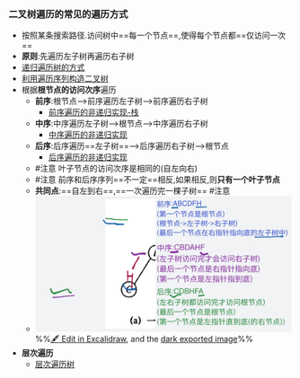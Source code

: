 ### 二叉树遍历的常见的遍历方式
- 按照某条搜索路径.访问树中==每一个节点==,使得每个节点都==仅访问一次==
- **原则**:先遍历左子树再遍历右子树
- [递归遍历树的方式](考研/408/数据结构/递归遍历树的方式.md)
- [利用遍历序列构造二叉树](考研/408/数据结构/利用遍历序列构造二叉树.md)
- 根据**根节点的访问次序**遍历
	- **前序**:根节点-->前序遍历左子树-->前序遍历右子树
		- [前序遍历的非递归实现-栈](前序遍历的非递归实现-栈.md)
	- **中序**:中序遍历左子树-->根节点-->中序遍历右子树
		- [中序遍历的非递归实现](考研/408/数据结构/中序遍历的非递归实现.md)
	- **后序**:后序遍历==左子树==-->后序遍历右子树-->根节点
		- [后序遍历的非递归实现](考研/408/数据结构/后序遍历的非递归实现.md)
	- #注意 叶子节点的访问次序是相同的(自左向右)
	- #注意 前序和后序序列==不一定==相反,如果相反,则**只有一个叶子节点**
	- **共同点**:==自左到右==,==一次遍历完一棵子树== #注意
	- ![](attachments/%E4%BA%8C%E5%8F%89%E6%A0%91%E7%9A%84%E9%81%8D%E5%8E%86%202022-10-19%2014.02.30.excalidraw.svg)
%%[🖋 Edit in Excalidraw](attachments/%E4%BA%8C%E5%8F%89%E6%A0%91%E7%9A%84%E9%81%8D%E5%8E%86%202022-10-19%2014.02.30.excalidraw.md), and the [dark exported image](attachments/%E4%BA%8C%E5%8F%89%E6%A0%91%E7%9A%84%E9%81%8D%E5%8E%86%202022-10-19%2014.02.30.excalidraw.dark.svg)%%
- **层次遍历**
	- [层次遍历树](考研/408/数据结构/层次遍历树.md)






